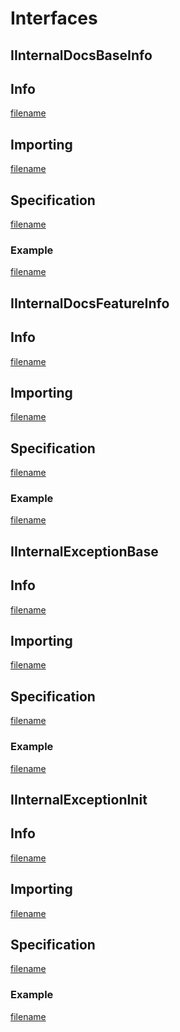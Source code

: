 # Interfaces

## IInternalDocsBaseInfo

<!-- tabs:start -->

## **Info**

[filename](../../@0.1.0/api/_interface/IInternalDocsBaseInfo/info.md ":include")

## **Importing**

[filename](../../@0.1.0/api/_interface/IInternalDocsBaseInfo/import.md ":include")

## **Specification**

[filename](../../@0.1.0/api/_interface/IInternalDocsBaseInfo/spec.md ":include")

### **Example**

[filename](../../@0.1.0/api/_interface/IInternalDocsBaseInfo/example.md ":include")

<!-- tabs:end -->

## IInternalDocsFeatureInfo

<!-- tabs:start -->

## **Info**

[filename](../../@0.1.0/api/_interface/IInternalDocsFeatureInfo/info.md ":include")

## **Importing**

[filename](../../@0.1.0/api/_interface/IInternalDocsFeatureInfo/import.md ":include")

## **Specification**

[filename](../../@0.1.0/api/_interface/IInternalDocsFeatureInfo/spec.md ":include")

### **Example**

[filename](../../@0.1.0/api/_interface/IInternalDocsFeatureInfo/example.md ":include")

<!-- tabs:end -->

## IInternalExceptionBase

<!-- tabs:start -->

## **Info**

[filename](../../@0.1.0/api/_interface/IInternalExceptionBase/info.md ":include")

## **Importing**

[filename](../../@0.1.0/api/_interface/IInternalExceptionBase/import.md ":include")

## **Specification**

[filename](../../@0.1.0/api/_interface/IInternalExceptionBase/spec.md ":include")

### **Example**

[filename](../../@0.1.0/api/_interface/IInternalExceptionBase/example.md ":include")

<!-- tabs:end -->

## IInternalExceptionInit

<!-- tabs:start -->

## **Info**

[filename](../../@0.1.0/api/_interface/IInternalExceptionInit/info.md ":include")

## **Importing**

[filename](../../@0.1.0/api/_interface/IInternalExceptionInit/import.md ":include")

## **Specification**

[filename](../../@0.1.0/api/_interface/IInternalExceptionInit/spec.md ":include")

### **Example**

[filename](../../@0.1.0/api/_interface/IInternalExceptionInit/example.md ":include")

<!-- tabs:end -->
